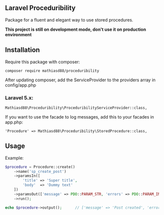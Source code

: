 ## Laravel Proceduribility

Package for a fluent and elegant way to use stored procedures.

**This project is still on development mode, don't use it on production environment**

## Installation

Require this package with composer:

```
composer require mathiasd88/proceduribility
```

After updating composer, add the ServiceProvider to the providers array in config/app.php

### Laravel 5.x:

```
Mathiasd88\Proceduribility\ProceduribilityServiceProvider::class,
```

If you want to use the facade to log messages, add this to your facades in app.php:

```
'Procedure' => Mathiasd88\Proceduribility\StoredProcedure::class,
```

## Usage

Example:

```php
$procedure = Procedure::create()
    ->name('sp_create_post')
    ->paramsIn([
        'title' => 'Super title',
        'body'  => 'Dummy text'
    ])
    ->paramsOut(['message' => PDO::PARAM_STR, 'errors' => PDO::PARAM_INT])  // for output
    ->run();

echo $procedure->output();      // ['message' => 'Post created', 'errors' => 0]
```


